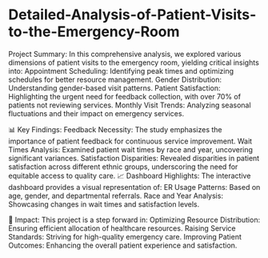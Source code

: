 # Detailed-Analysis-of-Patient-Visits-to-the-Emergency-Room
Project Summary:
In this comprehensive analysis, we explored various dimensions of patient visits to the emergency room, yielding critical insights into:
Appointment Scheduling: Identifying peak times and optimizing schedules for better resource management.
Gender Distribution: Understanding gender-based visit patterns.
Patient Satisfaction: Highlighting the urgent need for feedback collection, with over 70% of patients not reviewing services.
Monthly Visit Trends: Analyzing seasonal fluctuations and their impact on emergency services.

📊 Key Findings:
Feedback Necessity: The study emphasizes the importance of patient feedback for continuous service improvement.
Wait Times Analysis: Examined patient wait times by race and year, uncovering significant variances.
Satisfaction Disparities: Revealed disparities in patient satisfaction across different ethnic groups, underscoring the need for equitable access to quality care.
📈 Dashboard Highlights:
The interactive dashboard provides a visual representation of:
ER Usage Patterns: Based on age, gender, and departmental referrals.
Race and Year Analysis: Showcasing changes in wait times and satisfaction levels.

🌟 Impact:
This project is a step forward in:
Optimizing Resource Distribution: Ensuring efficient allocation of healthcare resources.
Raising Service Standards: Striving for high-quality emergency care.
Improving Patient Outcomes: Enhancing the overall patient experience and satisfaction.
